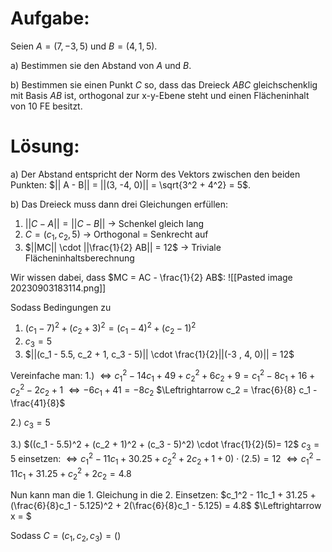 # Aufgabe:
Seien $A = (7, -3, 5)$ und $B = (4, 1, 5)$. 

a) Bestimmen sie den Abstand von $A$ und $B$.

b) Bestimmen sie einen Punkt $C$ so, dass das Dreieck $ABC$ gleichschenklig mit Basis $AB$ ist, orthogonal zur x-y-Ebene steht und einen Flächeninhalt von $10$ FE besitzt.
# Lösung:
a) Der Abstand entspricht der Norm des Vektors zwischen den beiden Punkten:
$|| A - B|| = ||(3, -4, 0)|| = \sqrt{3^2 + 4^2} = 5$.

b)
Das Dreieck muss dann drei Gleichungen erfüllen:

1) $|| C - A|| = ||C - B||$ -> Schenkel gleich lang
2) $C = (c_1, c_2, 5)$  -> Orthogonal = Senkrecht auf
3) $||MC|| \cdot ||\frac{1}{2} AB|| = 12$ -> Triviale Flächeninhaltsberechnung

Wir wissen dabei, dass $MC = AC - \frac{1}{2} AB$:
![[Pasted image 20230903183114.png]]

Sodass Bedingungen zu
1) $(c_1 - 7)^2 + (c_2 + 3)^2 = (c_1 - 4)^2 + (c_2 - 1)^2$
2) $c_3 = 5$
3) $||(c_1 - 5.5, c_2 + 1, c_3 - 5)|| \cdot \frac{1}{2}||(-3 , 4, 0)|| = 12$ 

Vereinfache man:
1.)
$\Leftrightarrow c_1^2 - 14c_1 + 49 + c_2^2 + 6c_2 + 9 = c_1^2 - 8c_1 + 16 + c_2^2 - 2c_2 + 1$
$\Leftrightarrow -6 c_1 + 41 = -8c_2$
$\Leftrightarrow c_2 = \frac{6}{8} c_1 - \frac{41}{8}$

2.) $c_3 = 5$

3.)
$((c_1 - 5.5)^2 + (c_2 + 1)^2 + (c_3 - 5)^2) \cdot \frac{1}{2}(5)= 12$
$c_3 = 5$ einsetzen:
$\Leftrightarrow c_1^2 - 11c_1 + 30.25 + c_2^2 + 2c_2 + 1 + 0) \cdot (2.5) = 12$
$\Leftrightarrow c_1^2 - 11c_1 + 31.25 + c_2^2 + 2c_2 = 4.8$

Nun kann man die 1. Gleichung in die 2. Einsetzen:
$c_1^2 - 11c_1 + 31.25 + (\frac{6}{8}c_1 - 5.125)^2 + 2(\frac{6}{8}c_1 - 5.125) = 4.8$
$\Leftrightarrow x = $


Sodass $C = (c_1, c_2, c_3) = ()$
